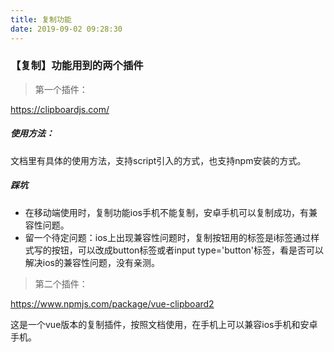 ```yaml
---
title: 复制功能
date: 2019-09-02 09:28:30
---
```


### 【复制】功能用到的两个插件

> 第一个插件：

https://clipboardjs.com/

##### 使用方法：
文档里有具体的使用方法，支持script引入的方式，也支持npm安装的方式。

##### 踩坑
- 在移动端使用时，复制功能ios手机不能复制，安卓手机可以复制成功，有兼容性问题。
- 留一个待定问题：ios上出现兼容性问题时，复制按钮用的标签是i标签通过样式写的按钮，可以改成button标签或者input type='button'标签，看是否可以解决ios的兼容性问题，没有亲测。

> 第二个插件：

https://www.npmjs.com/package/vue-clipboard2

这是一个vue版本的复制插件，按照文档使用，在手机上可以兼容ios手机和安卓手机。